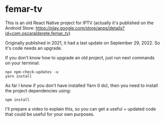 # femar-tv
This is an old React Native project for IPTV (actually it's published on the Android Store: https://play.google.com/store/apps/details?id=com.oscaralderete.femar_tv)

Originally published in 2021, it had a last update on September 29, 2022. So it's code needs an upgrade.

If you don't know how to upgrade an old project, just run next commands on your terminal:

```
npx npm-check-updates -u
yarn install
```

As far I know if you don't have installed Yarn (I do), then you need to install the project dependencies using:

```
npm install
```

I'll prepare a video to explain this, so you can get a useful + updated code that could be useful for your own purposes.

